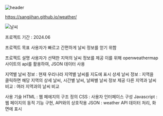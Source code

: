 ![header](https://capsule-render.vercel.app/api?type=waving&color=0:4682B4,100:AFEEEE&height=200&text=실시간%20날씨%20정보&fontColor=FFFFFF&fontSize=40&width=700&fontAlignY=20)


 https://sangjihan.github.io/weather/


 ![날씨](https://github.com/SangjiHan/weather/assets/133099077/31ddbb8c-3107-44c0-ba9a-be8929283d04)




 

 프로젝트 기간 : 2024.06

 프로젝트 목표
 사용자가 빠르고 간편하게 날씨 정보를 얻기 위함

 프로젝트 설명
 사용자가 선택한 지억의 날씨 정보를 제공
 이를 위해 openweathermap 사이트의 api를 활용하여, JSON 데이터 사용

 지역별 날씨 정보 : 현재 우리나라 지역별 날씨를 지도에 표시
 상세 날씨 정보 : 지역을 클릭하면 해당 지역의 상세 날씨, 시간별 날씨, 날짜별 날씨 정보 제공
 다른 지역과 날씨 비교 : 여러 지역과의 날씨 비교

 사용 기술
 HTML : 웹 페에지의 구조 정의
 CSS : 사용자 인터페이스 구성
 Javascript : 웹 페이지의 동적 기능 구현, API와의 상호작용
 JSON : weather API 데이터 처리, 화면에 표시

